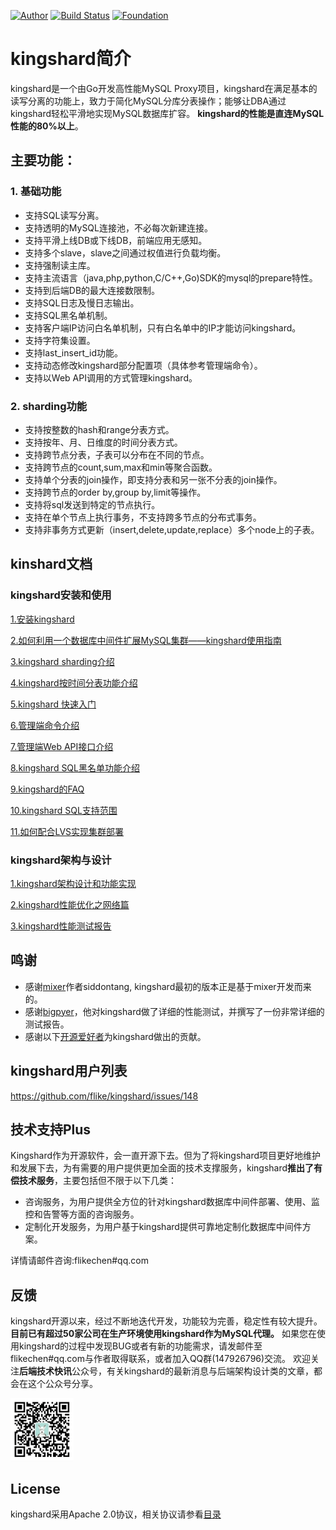 [![Author](https://img.shields.io/badge/author-@flike-blue.svg?style=flat)](http://weibo.com/chenfei001) [![Build Status](https://travis-ci.org/flike/kingshard.svg?branch=master)](https://travis-ci.org/flike/kingshard) [![Foundation](https://img.shields.io/badge/Golang-Foundation-green.svg)](http://golangfoundation.org)

# kingshard简介

kingshard是一个由Go开发高性能MySQL Proxy项目，kingshard在满足基本的读写分离的功能上，致力于简化MySQL分库分表操作；能够让DBA通过kingshard轻松平滑地实现MySQL数据库扩容。 **kingshard的性能是直连MySQL性能的80%以上**。

## 主要功能：

### 1. 基础功能

- 支持SQL读写分离。
- 支持透明的MySQL连接池，不必每次新建连接。
- 支持平滑上线DB或下线DB，前端应用无感知。
- 支持多个slave，slave之间通过权值进行负载均衡。
- 支持强制读主库。
- 支持主流语言（java,php,python,C/C++,Go)SDK的mysql的prepare特性。
- 支持到后端DB的最大连接数限制。
- 支持SQL日志及慢日志输出。
- 支持SQL黑名单机制。
- 支持客户端IP访问白名单机制，只有白名单中的IP才能访问kingshard。
- 支持字符集设置。
- 支持last_insert_id功能。
- 支持动态修改kingshard部分配置项（具体参考管理端命令）。
- 支持以Web API调用的方式管理kingshard。

### 2. sharding功能

- 支持按整数的hash和range分表方式。
- 支持按年、月、日维度的时间分表方式。
- 支持跨节点分表，子表可以分布在不同的节点。
- 支持跨节点的count,sum,max和min等聚合函数。
- 支持单个分表的join操作，即支持分表和另一张不分表的join操作。
- 支持跨节点的order by,group by,limit等操作。
- 支持将sql发送到特定的节点执行。
- 支持在单个节点上执行事务，不支持跨多节点的分布式事务。
- 支持非事务方式更新（insert,delete,update,replace）多个node上的子表。

## kinshard文档

### kingshard安装和使用

[1.安装kingshard](./doc/KingDoc/kingshard_install_document.md)

[2.如何利用一个数据库中间件扩展MySQL集群——kingshard使用指南](./doc/KingDoc/how_to_use_kingshard.md)

[3.kingshard sharding介绍](./doc/KingDoc/kingshard_sharding_introduce.md)

[4.kingshard按时间分表功能介绍](./doc/KingDoc/kingshard_date_sharding.md)

[5.kingshard 快速入门](./doc/KingDoc/kingshard_quick_try.md)

[6.管理端命令介绍](./doc/KingDoc/admin_command_introduce.md)

[7.管理端Web API接口介绍](./doc/KingDoc/kingshard_admin_api.md)

[8.kingshard SQL黑名单功能介绍](./doc/KingDoc/sql_blacklist_introduce.md)

[9.kingshard的FAQ](./doc/KingDoc/function_FAQ.md)

[10.kingshard SQL支持范围](./doc/KingDoc/kingshard_support_sql.md)

[11.如何配合LVS实现集群部署](./doc/KingDoc/how_to_use_lvs.md)

### kingshard架构与设计

[1.kingshard架构设计和功能实现](./doc/KingDoc/architecture_of_kingshard_CN.md)

[2.kingshard性能优化之网络篇](./doc/KingDoc/kingshard_performance_profiling.md)

[3.kingshard性能测试报告](./doc/KingDoc/kingshard_performance_test.md)
## 鸣谢
- 感谢[mixer](https://github.com/siddontang/mixer)作者siddontang, kingshard最初的版本正是基于mixer开发而来的。
- 感谢[bigpyer](https://github.com/bigpyer)，他对kingshard做了详细的性能测试，并撰写了一份非常详细的测试报告。
- 感谢以下[开源爱好者](https://github.com/flike/kingshard/graphs/contributors)为kingshard做出的贡献。

## kingshard用户列表

https://github.com/flike/kingshard/issues/148

## 技术支持Plus
Kingshard作为开源软件，会一直开源下去。但为了将kingshard项目更好地维护和发展下去，为有需要的用户提供更加全面的技术支撑服务，kingshard**推出了有偿技术服务**，主要包括但不限于以下几类：

* 咨询服务，为用户提供全方位的针对kingshard数据库中间件部署、使用、监控和告警等方面的咨询服务。
* 定制化开发服务，为用户基于kingshard提供可靠地定制化数据库中间件方案。

详情请邮件咨询:flikechen#qq.com

## 反馈
kingshard开源以来，经过不断地迭代开发，功能较为完善，稳定性有较大提升。 **目前已有超过50家公司在生产环境使用kingshard作为MySQL代理。** 如果您在使用kingshard的过程中发现BUG或者有新的功能需求，请发邮件至flikechen#qq.com与作者取得联系，或者加入QQ群(147926796)交流。
欢迎关注**后端技术快讯**公众号，有关kingshard的最新消息与后端架构设计类的文章，都会在这个公众号分享。

<img src="./doc/KingDoc/wechat_pic.png" width="20%" height="20%">

## License

kingshard采用Apache 2.0协议，相关协议请参看[目录](./doc/License)
